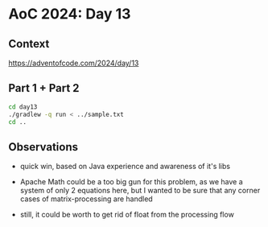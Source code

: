 # AoC 2024: Day 13

## Context

https://adventofcode.com/2024/day/13

## Part 1 + Part 2

```bash
cd day13
./gradlew -q run < ../sample.txt
cd ..
```

## Observations

- quick win, based on Java experience and awareness of it's libs

- Apache Math could be a too big gun for this problem, as we have a system of only 2 equations here, but I wanted to be sure that any corner cases of matrix-processing are handled

- still, it could be worth to get rid of float from the processing flow
